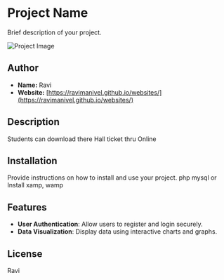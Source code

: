 # Project Name

Brief description of your project.

![Project Image](https://ravimanivel.github.io/hallticket-ravi/image/001.png)

## Author

- **Name:** Ravi
- **Website:** [https://ravimanivel.github.io/websites/](https://ravimanivel.github.io/websites/)

## Description 

Students can download there Hall ticket thru Online

## Installation

Provide instructions on how to install and use your project.
php 
mysql
or 
Install xamp, wamp

## Features

- **User Authentication**: Allow users to register and login securely.
- **Data Visualization**: Display data using interactive charts and graphs.


## License

Ravi
